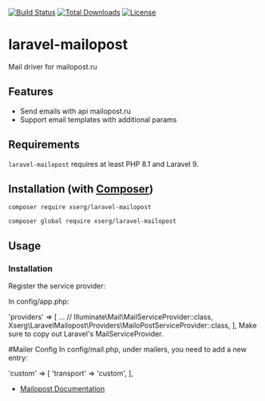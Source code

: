 [![Build Status](https://img.shields.io/github/actions/workflow/status/zircote/swagger-php/build.yml?branch=master)](https://github.com/zircote/swagger-php/actions?query=workflow:build)
[![Total Downloads](https://img.shields.io/packagist/dt/zircote/swagger-php.svg)](https://packagist.org/packages/zircote/swagger-php)
[![License](https://img.shields.io/badge/license-Apache2.0-blue.svg)](LICENSE)

# laravel-mailopost

Mail driver for mailopost.ru

## Features

- Send emails with api mailopost.ru
- Support email templates with additional params

## Requirements

`laravel-mailopost` requires at least  PHP 8.1 and Laravel 9.

## Installation (with [Composer](https://getcomposer.org))

```shell
composer require xserg/laravel-mailopost
```
```shell
composer global require xserg/laravel-mailopost
```

## Usage



### Installation

Register the service provider:

In config/app.php:

'providers' => [
    ...
    // Illuminate\Mail\MailServiceProvider::class,
    Xserg\LaravelMailopost\Providers\MailoPostServiceProvider::class,
],
Make sure to copy out Laravel's MailServiceProvider.

#Mailer Config
In config/mail.php, under mailers, you need to add a new entry:

'custom' => [
    'transport' => 'custom',
],

- [Mailopost Documentation](https://mailopost.ru/api.html)
